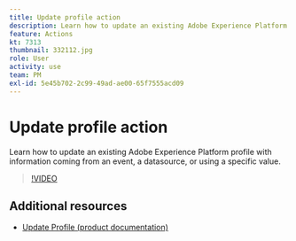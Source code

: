 ```yaml
---
title: Update profile action
description: Learn how to update an existing Adobe Experience Platform profile with information coming from an event, a datasource, or using a specific value.
feature: Actions
kt: 7313
thumbnail: 332112.jpg
role: User
activity: use
team: PM
exl-id: 5e45b702-2c99-49ad-ae00-65f7555acd09
---
```

# Update profile action

Learn how to update an existing Adobe Experience Platform profile with information coming from an event, a datasource, or using a specific value.

>[!VIDEO](https://video.tv.adobe.com/v/332112?quality=12&learn=on)

## Additional resources

* [Update Profile (product documentation)](https://experienceleague.adobe.com/docs/journeys/using/building-journeys/about-journey-building/action-activities/update-profiles.html?lang=en#important-notes)
